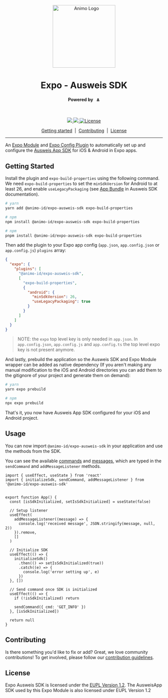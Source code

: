 <p align="center">
  <picture>
   <source media="(prefers-color-scheme: light)" srcset="https://res.cloudinary.com/animo-solutions/image/upload/v1656578320/animo-logo-light-no-text_ok9auy.svg">
   <source media="(prefers-color-scheme: dark)" srcset="https://res.cloudinary.com/animo-solutions/image/upload/v1656578320/animo-logo-dark-no-text_fqqdq9.svg">
   <img alt="Animo Logo" height="200px" />
  </picture>
</p>

<h1 align="center" ><b>Expo - Ausweis SDK</b></h1>

<h4 align="center">Powered by &nbsp; 
  <picture>
    <source media="(prefers-color-scheme: light)" srcset="https://res.cloudinary.com/animo-solutions/image/upload/v1656579715/animo-logo-light-text_cma2yo.svg">
    <source media="(prefers-color-scheme: dark)" srcset="https://res.cloudinary.com/animo-solutions/image/upload/v1656579715/animo-logo-dark-text_uccvqa.svg">
    <img alt="Animo Logo" height="12px" />
  </picture>
</h4><br>

<p align="center">
  <a href="https://typescriptlang.org">
    <img src="https://img.shields.io/badge/%3C%2F%3E-TypeScript-%230074c1.svg" />
  </a>
  <a href="https://www.npmjs.com/package/@animo-id/expo-ausweis-sdk">
    <img src="https://img.shields.io/npm/v/@animo-id/expo-ausweis-sdk" />
  </a>
  <a
    href="https://raw.githubusercontent.com/animo/expo-ausweis-sdk/main/LICENSE"
    ><img
      alt="License"
      src="https://img.shields.io/badge/License-EUPL%201.2-blue.svg"
  /></a>
</p>

<p align="center">
  <a href="#getting-started">Getting started</a> 
  &nbsp;|&nbsp;
  <a href="#contributing">Contributing</a> 
  &nbsp;|&nbsp;
  <a href="#contributing">License</a> 
</p>

---

An [Expo Module](https://docs.expo.dev/modules/overview/) and [Expo Config Plugin](https://docs.expo.dev/guides/config-plugins/) to automatically set up and configure the [Ausweis App SDK](https://www.ausweisapp.bund.de/sdk/intro.html) for iOS & Android in Expo apps.

## Getting Started

Install the plugin and `expo-build-properties` using the following command. We need `expo-build-properties` to set the `minSdkVersion` for Android to at least 26, and enable `useLegacyPackaging` (see [App Bundle](https://www.ausweisapp.bund.de/sdk/android.html#app-bundle) in Ausweis SDK documentation).

```sh
# yarn
yarn add @animo-id/expo-ausweis-sdk expo-build-properties

# npm
npm install @animo-id/expo-ausweis-sdk expo-build-properties

# npm
pnpm install @animo-id/expo-ausweis-sdk expo-build-properties
```

Then add the plugin to your Expo app config (`app.json`, `app.config.json` or `app.config.js`) `plugins` array:

```json
{
  "expo": {
    "plugins": [
      "@animo-id/expo-ausweis-sdk",
      [
        "expo-build-properties",
        {
          "android": {
            "minSdkVersion": 26,
            "useLegacyPackaging": true
          }
        }
      ]
    ]
  }
}
```

> NOTE: the `expo` top level key is only needed in `app.json`. In `app.config.json`, `app.config.js` and `app.config.ts` the top level expo key is not present anymore.

And lastly, prebuild the application so the Ausweis SDK and Expo Module wrapper can be added as native dependency (If you aren't making any manual modification to the iOS and Android directories you can add them to the gitignore of your project and generate them on demand):

```sh
# yarn
yarn expo prebuild

# npm
npx expo prebuild
```

That's it, you now have Ausweis App SDK configured for your iOS and Android project.

## Usage

You can now import `@animo-id/expo-ausweis-sdk` in your application and use the methods from the SDK. 

You can see the available [commands](https://www.ausweisapp.bund.de/sdk/commands.html#) and [messages](https://www.ausweisapp.bund.de/sdk/messages.html), which are typed in the `sendCommand` and `addMessageListener` methods.

```tsx
import { useEffect, useState } from 'react'
import { initializeSdk, sendCommand, addMessageListener } from '@animo-id/expo-ausweis-sdk'


export function App() {
  const [isSdkInitialized, setIsSdkInitialized] = useState(false)

  // Setup listener
  useEffect(
    addMessageListener((message) => {
      console.log('received message', JSON.stringify(message, null, 2))
    }).remove,
    []
  )

  // Initialize SDK
  useEffect(() => {
    initializeSdk()
      .then(() => setIsSdkInitialized(true))
      .catch((e) => {
        console.log('error setting up', e)
      })
  }, [])

  // Send command once SDK is initialized
  useEffect(() => {
    if (!isSdkInitialized) return

    sendCommand({ cmd: 'GET_INFO' })
  }, [isSdkInitialized])

  return null
}
```

## Contributing

Is there something you'd like to fix or add? Great, we love community contributions! To get involved, please follow our [contribution guidelines](./CONTRIBUTING.md).

## License

Expo Ausweis SDK is licensed under the [EUPL Version 1.2](./LICENSE). The AusweisApp SDK used by this Expo Module is also licensed under EUPL Version 1.2
